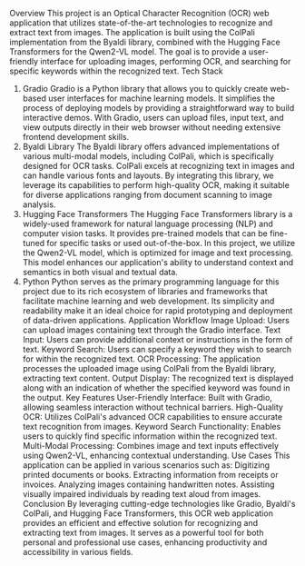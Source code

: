 Overview
This project is an Optical Character Recognition (OCR) web application that utilizes state-of-the-art technologies to recognize and extract text from images. The application is built using the ColPali implementation from the Byaldi library, combined with the Hugging Face Transformers for the Qwen2-VL model. The goal is to provide a user-friendly interface for uploading images, performing OCR, and searching for specific keywords within the recognized text.
Tech Stack
1. Gradio
Gradio is a Python library that allows you to quickly create web-based user interfaces for machine learning models. It simplifies the process of deploying models by providing a straightforward way to build interactive demos. With Gradio, users can upload files, input text, and view outputs directly in their web browser without needing extensive frontend development skills.
2. Byaldi Library
The Byaldi library offers advanced implementations of various multi-modal models, including ColPali, which is specifically designed for OCR tasks. ColPali excels at recognizing text in images and can handle various fonts and layouts. By integrating this library, we leverage its capabilities to perform high-quality OCR, making it suitable for diverse applications ranging from document scanning to image analysis.
3. Hugging Face Transformers
The Hugging Face Transformers library is a widely-used framework for natural language processing (NLP) and computer vision tasks. It provides pre-trained models that can be fine-tuned for specific tasks or used out-of-the-box. In this project, we utilize the Qwen2-VL model, which is optimized for image and text processing. This model enhances our application's ability to understand context and semantics in both visual and textual data.
4. Python
Python serves as the primary programming language for this project due to its rich ecosystem of libraries and frameworks that facilitate machine learning and web development. Its simplicity and readability make it an ideal choice for rapid prototyping and deployment of data-driven applications.
Application Workflow
Image Upload: Users can upload images containing text through the Gradio interface.
Text Input: Users can provide additional context or instructions in the form of text.
Keyword Search: Users can specify a keyword they wish to search for within the recognized text.
OCR Processing: The application processes the uploaded image using ColPali from the Byaldi library, extracting text content.
Output Display: The recognized text is displayed along with an indication of whether the specified keyword was found in the output.
Key Features
User-Friendly Interface: Built with Gradio, allowing seamless interaction without technical barriers.
High-Quality OCR: Utilizes ColPali's advanced OCR capabilities to ensure accurate text recognition from images.
Keyword Search Functionality: Enables users to quickly find specific information within the recognized text.
Multi-Modal Processing: Combines image and text inputs effectively using Qwen2-VL, enhancing contextual understanding.
Use Cases
This application can be applied in various scenarios such as:
Digitizing printed documents or books.
Extracting information from receipts or invoices.
Analyzing images containing handwritten notes.
Assisting visually impaired individuals by reading text aloud from images.
Conclusion
By leveraging cutting-edge technologies like Gradio, Byaldi's ColPali, and Hugging Face Transformers, this OCR web application provides an efficient and effective solution for recognizing and extracting text from images. It serves as a powerful tool for both personal and professional use cases, enhancing productivity and accessibility in various fields.
